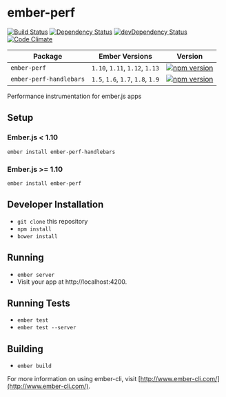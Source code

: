 # ember-perf

[![Build Status](https://travis-ci.org/truenorth/ember-perf.svg?branch=master)](https://travis-ci.org/truenorth/ember-perf)
[![Dependency Status](https://david-dm.org/truenorth/ember-perf.svg)](https://david-dm.org/truenorth/ember-perf)
[![devDependency Status](https://david-dm.org/truenorth/ember-perf/dev-status.svg)](https://david-dm.org/truenorth/ember-perf#info=devDependencies)
[![Code Climate](https://codeclimate.com/github/truenorth/ember-perf/badges/gpa.svg)](https://codeclimate.com/github/truenorth/ember-perf)

Package | Ember Versions | Version
--------|----------------|--------
`ember-perf` | `1.10`, `1.11`, `1.12`, `1.13` | [![npm version](https://badge.fury.io/js/ember-perf.svg)](http://badge.fury.io/js/ember-perf)
`ember-perf-handlebars` | `1.5`, `1.6`, `1.7`, `1.8`, `1.9` |  [![npm version](https://badge.fury.io/js/ember-perf-handlebars.svg)](http://badge.fury.io/js/ember-perf-handlebars) 

Performance instrumentation for ember.js apps

## Setup

### Ember.js < 1.10

```
ember install ember-perf-handlebars
```

### Ember.js >= 1.10

```
ember install ember-perf
```

## Developer Installation

* `git clone` this repository
* `npm install`
* `bower install`

## Running

* `ember server`
* Visit your app at http://localhost:4200.

## Running Tests

* `ember test`
* `ember test --server`

## Building

* `ember build`

For more information on using ember-cli, visit [http://www.ember-cli.com/](http://www.ember-cli.com/).
